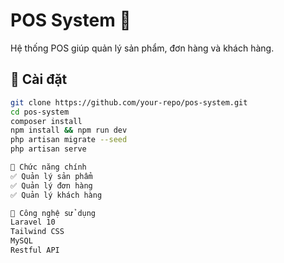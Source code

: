 # POS System 🚀

Hệ thống POS giúp quản lý sản phẩm, đơn hàng và khách hàng.

## 🚀 Cài đặt
```sh
git clone https://github.com/your-repo/pos-system.git
cd pos-system
composer install
npm install && npm run dev
php artisan migrate --seed
php artisan serve

📌 Chức năng chính
✅ Quản lý sản phẩm
✅ Quản lý đơn hàng
✅ Quản lý khách hàng

🔧 Công nghệ sử dụng
Laravel 10
Tailwind CSS
MySQL
Restful API